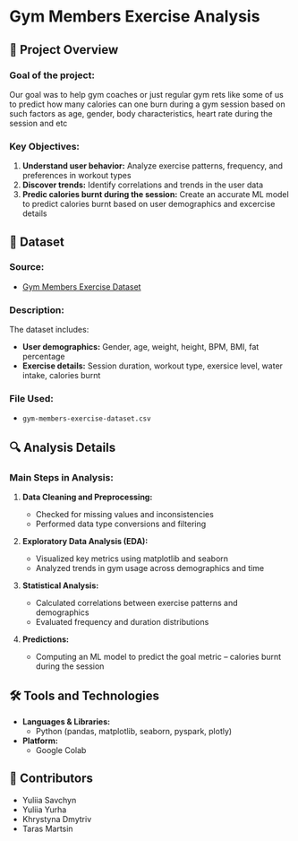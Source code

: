 # Gym Members Exercise Analysis

## 🚀 Project Overview

### Goal of the project:
Our goal was to help gym coaches or just regular gym rets like some of us to predict how many calories can one burn during a gym session based on such factors as age, gender, body characteristics, heart rate during the session and etc 
### Key Objectives:
1. **Understand user behavior:** Analyze exercise patterns, frequency, and preferences in workout types
2. **Discover trends:** Identify correlations and trends in the user data
3. **Predic calories burnt during the session:** Create an accurate ML model to predict calories burnt based on user demographics and excercise details
## 📂 Dataset

### Source:
- [Gym Members Exercise Dataset](https://www.kaggle.com/datasets/valakhorasani/gym-members-exercise-dataset)

### Description:
The dataset includes:
- **User demographics:** Gender, age, weight, height, BPM, BMI, fat percentage
- **Exercise details:** Session duration, workout type, exersice level, water intake, calories burnt

### File Used:
- `gym-members-exercise-dataset.csv`

## 🔍 Analysis Details

### Main Steps in Analysis:
1. **Data Cleaning and Preprocessing:**
   - Checked for missing values and inconsistencies
   - Performed data type conversions and filtering

2. **Exploratory Data Analysis (EDA):**
   - Visualized key metrics using matplotlib and seaborn
   - Analyzed trends in gym usage across demographics and time

3. **Statistical Analysis:**
   - Calculated correlations between exercise patterns and demographics
   - Evaluated frequency and duration distributions

4. **Predictions:**
   - Computing an ML model to predict the goal metric – calories burnt during the session

## 🛠 Tools and Technologies

- **Languages & Libraries:**
  - Python (pandas, matplotlib, seaborn, pyspark, plotly)
- **Platform:**
  - Google Colab

## 📌 Contributors

- Yuliia Savchyn
- Yuliia Yurha
- Khrystyna Dmytriv
- Taras Martsin
